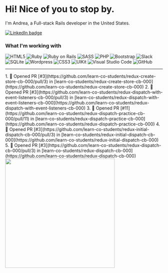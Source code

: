 # Hi! Nice of you to stop by.

I'm Andrea, a Full-stack Rails developer in the United States.

<a href="https://linkedin.com/in/andrea-jasper" target="blank"><img align="center" src="https://img.shields.io/badge/LinkedIn-0077B5?style=for-the-badge&logo=linkedin&logoColor=white" alt="LinkedIn badge" /></a>

### What I'm working with
<img alt="HTML5" src="https://img.shields.io/badge/-HTML5-E34F26?style=flat-square&logo=html5&logoColor=white" /> <img alt="Ruby" src="https://img.shields.io/badge/-RUBY-CC342D?style=flat-square&logo=ruby&logoColor=white" />  <img alt="Ruby on Rails" src="https://img.shields.io/badge/-RUBY_ON_RAILS-CC0000?style=flat-square&logo=ruby-on-rails&logoColor=white" /> <img alt="SASS" src="https://img.shields.io/badge/-SASS-CC6699?style=flat-square&logo=sass&logoColor=white" /> <img alt="PHP" src="https://img.shields.io/badge/-PHP-777BB4?style=flat-square&logo=php&logoColor=white" /> <img alt="Bootstrap" src="https://img.shields.io/badge/-BOOTSTRAP-7952B3?style=flat-square&logo=bootstrap&logoColor=white" /> <img alt="Slack" src="https://img.shields.io/badge/-SLACK-4A154B?style=flat-square&logo=slack&logoColor=white" /> <img alt="SQLite" src="https://img.shields.io/badge/-SQLITE-003B57?style=flat-square&logo=sqlite&logoColor=white" /> <img alt="Wordpress" src="https://img.shields.io/badge/-WORDPRESS-21759B?style=flat-square&logo=wordpress&logoColor=white" /> <img alt="CSS3" src="https://img.shields.io/badge/-CSS3-1572B6?style=flat-square&logo=css3&logoColor=white" /> <img alt="UIKit" src="https://img.shields.io/badge/-UIKIT-2396F3?style=flat-square&logo=uikit&logoColor=white" />
<img alt="Visual Studio Code" src="https://img.shields.io/badge/-VISUAL_STUDIO_CODE-2396F3?style=flat-square&logo=visual-studio-code&logoColor=white" /> <img alt="GitHub" src="https://img.shields.io/badge/-GITHUB-181717?style=flat-square&logo=github&logoColor=white" />

---

<p align=left>
  <!--<a href="https://github.com/andreajasper/github-readme-stats" title="Go to Source">-->
    <!--START_SECTION:activity-->
1. 💪 Opened PR [#3](https://github.com/learn-co-students/redux-create-store-cb-000/pull/3) in [learn-co-students/redux-create-store-cb-000](https://github.com/learn-co-students/redux-create-store-cb-000)
2. 💪 Opened PR [#3](https://github.com/learn-co-students/redux-dispatch-with-event-listeners-cb-000/pull/3) in [learn-co-students/redux-dispatch-with-event-listeners-cb-000](https://github.com/learn-co-students/redux-dispatch-with-event-listeners-cb-000)
3. 💪 Opened PR [#11](https://github.com/learn-co-students/redux-dispatch-practice-cb-000/pull/11) in [learn-co-students/redux-dispatch-practice-cb-000](https://github.com/learn-co-students/redux-dispatch-practice-cb-000)
4. 💪 Opened PR [#3](https://github.com/learn-co-students/redux-initial-dispatch-cb-000/pull/3) in [learn-co-students/redux-initial-dispatch-cb-000](https://github.com/learn-co-students/redux-initial-dispatch-cb-000)
5. 💪 Opened PR [#3](https://github.com/learn-co-students/redux-dispatch-cb-000/pull/3) in [learn-co-students/redux-dispatch-cb-000](https://github.com/learn-co-students/redux-dispatch-cb-000)
<!--END_SECTION:activity-->
    <img width="350" align="center" src="https://github-readme-stats.vercel.app/api?username=andreajasper&show_icons=true&theme=vision-friendly-dark">
  </a>
</p>
